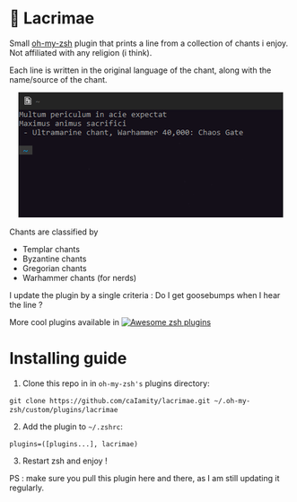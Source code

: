 # 🙏 Lacrimae
Small [oh-my-zsh](https://ohmyz.sh/) plugin that prints a line from a collection of chants i enjoy. Not affiliated with any religion (i think).

Each line is written in the original language of the chant, along with the name/source of the chant.

<p align="center">
  <img src="https://github.com/caIamity/lacrimae/blob/main/preview/lacrimae_preview.png" alt=""/>
</p>

Chants are classified by
 - Templar chants
 - Byzantine chants
 - Gregorian chants
 - Warhammer chants (for nerds)


I update the plugin by a single criteria : Do I get goosebumps when I hear the line ?

More cool plugins available in [![Awesome zsh plugins](https://cdn.rawgit.com/sindresorhus/awesome/d7305f38d29fed78fa85652e3a63e154dd8e8829/media/badge.svg)](https://github.com/unixorn/awesome-zsh-plugins)

# Installing guide

1. Clone this repo in in `oh-my-zsh's` plugins directory:
```
git clone https://github.com/caIamity/lacrimae.git ~/.oh-my-zsh/custom/plugins/lacrimae
```
2. Add the plugin to `~/.zshrc`:
```
plugins=([plugins...], lacrimae)
```
3. Restart zsh and enjoy !

PS : make sure you pull this plugin here and there, as I am still updating it regularly.
